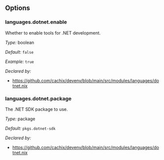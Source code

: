 [comment]: # (Do not edit this file as it is autogenerated. Go to docs/individual-docs if you want to make edits.)


[comment]: # (Please add your documentation on top of this line)

## Options

### languages\.dotnet\.enable

Whether to enable tools for \.NET development\.



*Type:*
boolean



*Default:*
` false `



*Example:*
` true `

*Declared by:*
 - [https://github\.com/cachix/devenv/blob/main/src/modules/languages/dotnet\.nix](https://github.com/cachix/devenv/blob/main/src/modules/languages/dotnet.nix)



### languages\.dotnet\.package



The \.NET SDK package to use\.



*Type:*
package



*Default:*
` pkgs.dotnet-sdk `

*Declared by:*
 - [https://github\.com/cachix/devenv/blob/main/src/modules/languages/dotnet\.nix](https://github.com/cachix/devenv/blob/main/src/modules/languages/dotnet.nix)
